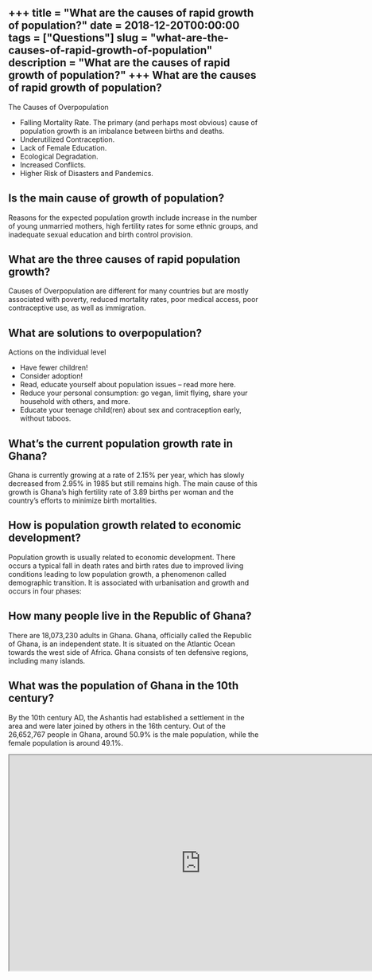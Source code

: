 +++
title = "What are the causes of rapid growth of population?"
date = 2018-12-20T00:00:00
tags = ["Questions"]
slug = "what-are-the-causes-of-rapid-growth-of-population"
description = "What are the causes of rapid growth of population?"
+++
What are the causes of rapid growth of population?
--------------------------------------------------

The Causes of Overpopulation

- Falling Mortality Rate. The primary (and perhaps most obvious) cause of population growth is an imbalance between births and deaths.
- Underutilized Contraception.
- Lack of Female Education.
- Ecological Degradation.
- Increased Conflicts.
- Higher Risk of Disasters and Pandemics.

Is the main cause of growth of population?
------------------------------------------

Reasons for the expected population growth include increase in the number of young unmarried mothers, high fertility rates for some ethnic groups, and inadequate sexual education and birth control provision.

What are the three causes of rapid population growth?
-----------------------------------------------------

Causes of Overpopulation are different for many countries but are mostly associated with poverty, reduced mortality rates, poor medical access, poor contraceptive use, as well as immigration.

What are solutions to overpopulation?
-------------------------------------

Actions on the individual level

- Have fewer children!
- Consider adoption!
- Read, educate yourself about population issues – read more here.
- Reduce your personal consumption: go vegan, limit flying, share your household with others, and more.
- Educate your teenage child(ren) about sex and contraception early, without taboos.

What’s the current population growth rate in Ghana?
---------------------------------------------------

Ghana is currently growing at a rate of 2.15% per year, which has slowly decreased from 2.95% in 1985 but still remains high. The main cause of this growth is Ghana’s high fertility rate of 3.89 births per woman and the country’s efforts to minimize birth mortalities.

How is population growth related to economic development?
---------------------------------------------------------

Population growth is usually related to economic development. There occurs a typical fall in death rates and birth rates due to improved living conditions leading to low population growth, a phenomenon called demographic transition. It is associated with urbanisation and growth and occurs in four phases:

How many people live in the Republic of Ghana?
----------------------------------------------

There are 18,073,230 adults in Ghana. Ghana, officially called the Republic of Ghana, is an independent state. It is situated on the Atlantic Ocean towards the west side of Africa. Ghana consists of ten defensive regions, including many islands.

What was the population of Ghana in the 10th century?
-----------------------------------------------------

By the 10th century AD, the Ashantis had established a settlement in the area and were later joined by others in the 16th century. Out of the 26,652,767 people in Ghana, around 50.9% is the male population, while the female population is around 49.1%.

<iframe allow="accelerometer; autoplay; clipboard-write; encrypted-media; gyroscope; picture-in-picture" allowfullscreen="" class="__youtube_prefs__  epyt-is-override  no-lazyload" data-no-lazy="1" data-origheight="433" data-origwidth="770" data-skipgform_ajax_framebjll="" height="433" id="_ytid_94156" loading="lazy" src="https://www.youtube.com/embed/Rl20oKy8oDQ?enablejsapi=1&autoplay=0&cc_load_policy=0&cc_lang_pref=&iv_load_policy=1&loop=0&modestbranding=0&rel=1&fs=1&playsinline=0&autohide=2&theme=dark&color=red&controls=1&" title="YouTube player" width="770"></iframe>